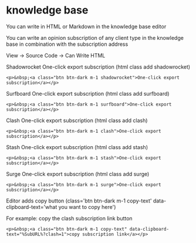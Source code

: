 # knowledge base

You can write in HTML or Markdown in the knowledge base editor

You can write an opinion subscription of any client type in the knowledge base in combination with the subscription address

View -> Source Code -> Can Write HTML
 
Shadowrocket One-click export subscription  (html class add shadowrocket)
```
<p>&nbsp;<a class="btn btn-dark m-1 shadowrocket">One-click export subscription</a></p>
```

Surfboard One-click export subscription  (html class add surfboard)
```
<p>&nbsp;<a class="btn btn-dark m-1 surfboard">One-click export subscription</a></p>
```

Clash One-click export subscription  (html class add clash)
```
<p>&nbsp;<a class="btn btn-dark m-1 clash">One-click export subscription</a></p>
```

Stash One-click export subscription  (html class add stash)
```
<p>&nbsp;<a class="btn btn-dark m-1 stash">One-click export subscription</a></p>
```

Surge One-click export subscription  (html class add surge)
```
<p>&nbsp;<a class="btn btn-dark m-1 surge">One-click export subscription</a></p>
```

Editor adds copy button  (class='btn btn-dark m-1 copy-text'  data-clipboard-text='what you want to copy here') 

For example: copy the clash subscription link button
```
<p>&nbsp;<a class="btn btn-dark m-1 copy-text" data-clipboard-text="%SubURL%?clash=1">copy subscription link</a></p>
```